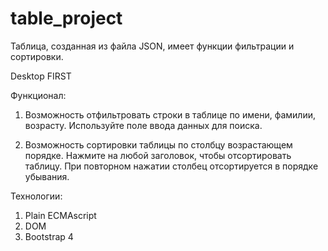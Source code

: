 # table_project
Таблица, созданная из файла JSON, имеет функции фильтрации и сортировки.

Desktop FIRST

Функционал:

1. Возможность отфильтровать строки в таблице по имени, фамилии, возрасту. Используйте поле ввода данных для поиска.

2. Возможность сортировки таблицы по столбцу возрастающем порядке. Нажмите на любой заголовок, чтобы отсортировать таблицу. При повторном нажатии столбец отсортируется в порядке убывания.


Технологии:
1. Plain ECMAscript
2. DOM
3. Bootstrap 4
